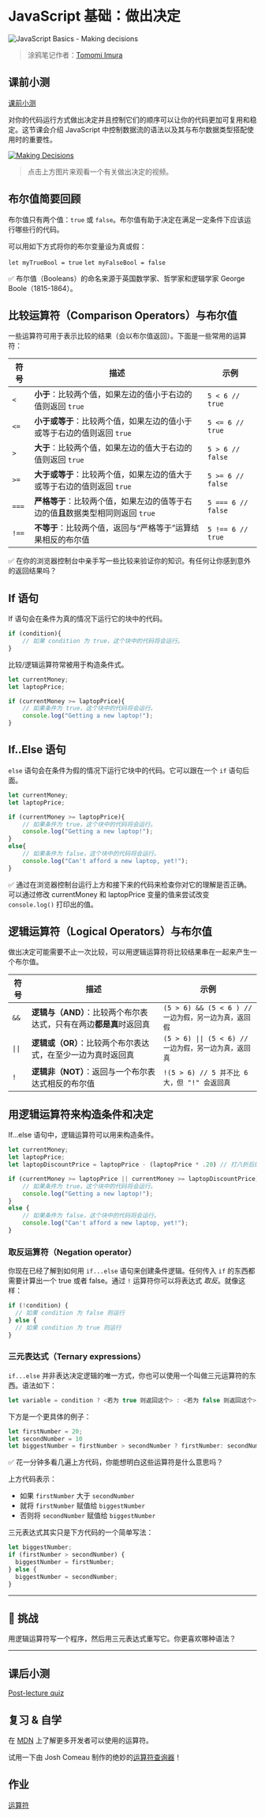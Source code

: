 # JavaScript 基础：做出决定

![JavaScript Basics - Making decisions](/sketchnotes/webdev101-js-decisions.png)
> 涂鸦笔记作者：[Tomomi Imura](https://twitter.com/girlie_mac)

## 课前小测
[课前小测](https://wonderful-flower-063e19f0f.1.azurestaticapps.net/quiz/11?loc=zh_cn)

对你的代码运行方式做出决定并且控制它们的顺序可以让你的代码更加可复用和稳定。这节课会介绍 JavaScript 中控制数据流的语法以及其与布尔数据类型搭配使用时的重要性。

[![Making Decisions](https://img.youtube.com/vi/SxTp8j-fMMY/0.jpg)](https://youtube.com/watch?v=SxTp8j-fMMY "做出决定")

> 点击上方图片来观看一个有关做出决定的视频。

## 布尔值简要回顾

布尔值只有两个值：`true` 或 `false`。布尔值有助于决定在满足一定条件下应该运行哪些行的代码。

可以用如下方式将你的布尔变量设为真或假：

`let myTrueBool = true`
`let myFalseBool = false`

✅ 布尔值（Booleans）的命名来源于英国数学家、哲学家和逻辑学家 George Boole（1815-1864）。

## 比较运算符（Comparison Operators）与布尔值

一些运算符可用于表示比较的结果（会以布尔值返回）。下面是一些常用的运算符：

| 符号  | 描述                                                                              | 示例               |
| ----- | --------------------------------------------------------------------------------- | ------------------ |
| `<`   | **小于**：比较两个值，如果左边的值小于右边的值则返回 `true`                       | `5 < 6 // true`    |
| `<=`  | **小于或等于**：比较两个值，如果左边的值小于或等于右边的值则返回 `true`           | `5 <= 6 // true`   |
| `>`   | **大于**：比较两个值，如果左边的值大于右边的值则返回 `true`                       | `5 > 6 // false`   |
| `>=`  | **大于或等于**：比较两个值，如果左边的值大于或等于右边的值则返回 `true`           | `5 >= 6 // false`  |
| `===` | **严格等于**：比较两个值，如果左边的值等于右边的值**且**数据类型相同则返回 `true` | `5 === 6 // false` |
| `!==` | **不等于**：比较两个值，返回与“严格等于”运算结果相反的布尔值                      | `5 !== 6 // true`  |

✅ 在你的浏览器控制台中亲手写一些比较来验证你的知识。有任何让你感到意外的返回结果吗？

## If 语句

If 语句会在条件为真的情况下运行它的块中的代码。

```javascript
if (condition){
    // 如果 condition 为 true，这个块中的代码将会运行。
}
```

比较/逻辑运算符常被用于构造条件式。

```javascript
let currentMoney;
let laptopPrice;

if (currentMoney >= laptopPrice){
    // 如果条件为 true，这个块中的代码将会运行。
    console.log("Getting a new laptop!");
}
```

## If..Else 语句

`else` 语句会在条件为假的情况下运行它块中的代码。它可以跟在一个 `if` 语句后面。

```javascript
let currentMoney;
let laptopPrice;

if (currentMoney >= laptopPrice){
    // 如果条件为 true，这个块中的代码将会运行。
    console.log("Getting a new laptop!");
}
else{
    // 如果条件为 false，这个块中的代码将会运行。
    console.log("Can't afford a new laptop, yet!");
}
```

✅ 通过在浏览器控制台运行上方和接下来的代码来检查你对它的理解是否正确。可以通过修改 currentMoney 和 laptopPrice 变量的值来尝试改变 `console.log()` 打印出的值。

## 逻辑运算符（Logical Operators）与布尔值

做出决定可能需要不止一次比较，可以用逻辑运算符将比较结果串在一起来产生一个布尔值。

| 符号   | 描述                                                                | 示例                                                   |
| ------ | ------------------------------------------------------------------- | ------------------------------------------------------ |
| `&&`   | **逻辑与（AND）**：比较两个布尔表达式，只有在两边**都是真**时返回真 | `(5 > 6) && (5 < 6 ) // 一边为假，另一边为真，返回假`  |
| `\|\|` | **逻辑或（OR）**：比较两个布尔表达式，在至少一边为真时返回真        | `(5 > 6) \|\| (5 < 6) // 一边为假，另一边为真，返回真` |
| `!`    | **逻辑非（NOT）**：返回与一个布尔表达式相反的布尔值                 | `!(5 > 6) // 5 并不比 6 大，但 "!" 会返回真`           |

## 用逻辑运算符来构造条件和决定

If...else 语句中，逻辑运算符可以用来构造条件。

```javascript
let currentMoney;
let laptopPrice;
let laptopDiscountPrice = laptopPrice - (laptopPrice * .20) // 打八折后的笔记本电脑价格

if (currentMoney >= laptopPrice || currentMoney >= laptopDiscountPrice){
    // 如果条件为 true，这个块中的代码将会运行。
    console.log("Getting a new laptop!");
}
else {
    // 如果条件为 false，这个块中的代码将会运行。
    console.log("Can't afford a new laptop, yet!");
}
```

### 取反运算符（Negation operator）

你现在已经了解到如何用 `if...else` 语句来创建条件逻辑。任何传入 `if` 的东西都需要计算出一个 true 或者 false。通过 `!` 运算符你可以将表达式 _取反_。就像这样：

```javascript
if (!condition) {
  // 如果 condition 为 false 则运行
} else {
  // 如果 condition 为 true 则运行
}
```

### 三元表达式（Ternary expressions）

`if...else` 并非表达决定逻辑的唯一方式，你也可以使用一个叫做三元运算符的东西。语法如下：

```javascript
let variable = condition ? <若为 true 则返回这个> : <若为 false 则返回这个>
```

下方是一个更具体的例子：

```javascript
let firstNumber = 20;
let secondNumber = 10
let biggestNumber = firstNumber > secondNumber ? firstNumber: secondNumber;
```

✅ 花一分钟多看几遍上方代码，你能想明白这些运算符是什么意思吗？

上方代码表示：

- 如果 `firstNumber` 大于 `secondNumber`
- 就将 `firstNumber` 赋值给 `biggestNumber`
- 否则将 `secondNumber` 赋值给 `biggestNumber`

三元表达式其实只是下方代码的一个简单写法：

```javascript
let biggestNumber;
if (firstNumber > secondNumber) {
  biggestNumber = firstNumber;
} else {
  biggestNumber = secondNumber;
}
```

---

## 🚀 挑战

用逻辑运算符写一个程序，然后用三元表达式重写它。你更喜欢哪种语法？

---
## 课后小测
[Post-lecture quiz](https://wonderful-flower-063e19f0f.1.azurestaticapps.net/quiz/12?loc=zh_cn)

## 复习 & 自学

在 [MDN](https://developer.mozilla.org/zh-CN/docs/Web/JavaScript/Reference/Operators) 上了解更多开发者可以使用的运算符。

试用一下由 Josh Comeau 制作的绝妙的[运算符查询器](https://joshwcomeau.com/operator-lookup/)！

## 作业

[运算符](assignment.zh-cn.md)
